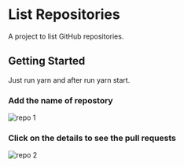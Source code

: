 # List Repositories
A project to list GitHub repositories.

## Getting Started
Just run yarn and after run yarn start.


### Add the name of repostory

![repo 1](https://user-images.githubusercontent.com/49171033/70687921-4151c380-1c8f-11ea-8602-0933240b44ec.png)

### Click on the details to see the pull requests 

![repo 2](https://user-images.githubusercontent.com/49171033/70688018-81b14180-1c8f-11ea-96d2-8185d00b6309.png)
